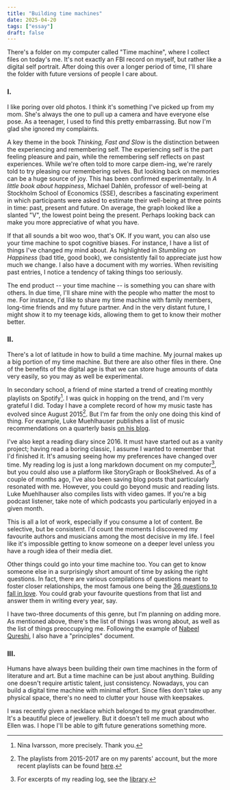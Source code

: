 ```yaml
---
title: "Building time machines"
date: 2025-04-20
tags: ["essay"]
draft: false
---
```


There's a folder on my computer called "Time machine", where I collect files on today's me. It's not exactly an FBI record on myself, but rather like a digital self portrait. After doing this over a longer period of time, I'll share the folder with future versions of people I care about.

### I.
I like poring over old photos. I think it's something I've picked up from my mom. She's always the one to pull up a camera and have everyone else pose. As a teenager, I used to find this pretty embarrassing. But now I'm glad she ignored my complaints.

A key theme in the book *Thinking, Fast and Slow* is the distinction between the experiencing and remembering self. The experiencing self is the part feeling pleasure and pain, while the remembering self reflects on past experiences. While we're often told to more carpe diem-ing, we're rarely told to try pleasing our remembering selves. But looking back on memories can be a huge source of joy. This has been confirmed experimentally. In *A little book about happiness*, Michael Dahlén, professor of well-being at Stockholm School of Economics (SSE), describes a fascinating experiment in which participants were asked to estimate their well-being at three points in time: past, present and future. On average, the graph looked like a slanted "V", the lowest point being the present. Perhaps looking back can make you more appreciative of what you have.

If that all sounds a bit woo woo, that's OK. If you want, you can also use your time machine to spot cognitive biases. For instance, I have a list of things I've changed my mind about. As highlighted in *Stumbling on Happiness* (bad title, good book), we consistently fail to appreciate just how much we change. I also have a document with my worries. When revisiting past entries, I notice a tendency of taking things too seriously.

The end product -- your time machine -- is something you can share with others. In due time, I'll share mine with the people who matter the most to me. For instance, I'd like to share my time machine with family members, long-time friends and my future partner. And in the very distant future, I might show it to my teenage kids, allowing them to get to know their mother better.

### II.
There's a lot of latitude in how to build a time machine. My journal makes up a big portion of my time machine. But there are also other files in there. One of the benefits of the digital age is that we can store huge amounts of data very easily, so you may as well be experimental.

In secondary school, a friend of mine started a trend of creating monthly playlists on Spotify[^nina]. I was quick in hopping on the trend, and I'm very grateful I did. Today I have a complete record of how my music taste has evolved since August 2015[^music]. But I'm far from the only one doing this kind of thing. For example, Luke Muehlhauser publishes a list of music recommendations on a quarterly basis [on his blog](https://lukemuehlhauser.com/).

I've also kept a reading diary since 2016. It must have started out as a vanity project; having read a boring classic, I assume I wanted to remember that I'd finished it. It's amusing seeing how my preferences have changed over time. My reading log is just a long markdown document on my computer[^book], but you could also use a platform like StoryGraph or BookShelved. As of a couple of months ago, I've also been saving blog posts that particularly resonated with me. However, you could go beyond music and reading lists. Luke Muehlhauser also compiles lists with video games. If you're a big podcast listener, take note of which podcasts you particularly enjoyed in a given month.

This is all a lot of work, especially if you consume a lot of content. Be selective, but be consistent. I'd count the moments I discovered my favourite authors and musicians among the most decisive in my life. I feel like it's impossible getting to know someone on a deeper level unless you have a rough idea of their media diet.

Other things could go into your time machine too. You can get to know someone else in a surprisingly short amount of time by asking the right questions. In fact, there are various compilations of questions meant to foster closer relationships, the most famous one being the [36 questions to fall in love](https://36questionsinlove.com/). You could grab your favourite questions from that list and answer them in writing every year, say.

I have two-three documents of this genre, but I'm planning on adding more. As mentioned above, there's the list of things I was wrong about, as well as the list of things preoccupying me. Following the example of [Nabeel Qureshi](https://nabeelqu.co/principles), I also have a "principles" document.

### III.
Humans have always been building their own time machines in the form of literature and art. But a time machine can be just about anything. Building one doesn't require artistic talent, just consistency. Nowadays, you can build a digital time machine with minimal effort. Since files don't take up any physical space, there's no need to clutter your house with keepsakes.

I was recently given a necklace which belonged to my great grandmother. It's a beautiful piece of jewellery. But it doesn't tell me much about who Ellen was. I hope I'll be able to gift future generations something more.

[^nina]: Nina Ivarsson, more precisely. Thank you.
[^music]: The playlists from 2015-2017 are on my parents' account, but the more recent playlists can be found [here](https://open.spotify.com/user/q2r0ontmw48z1mc7u2elyho2u?si=1aed8800d74d41ce).
[^book]: For excerpts of my reading log, see the [library](https://isabeldahlgren.github.io/library/).
